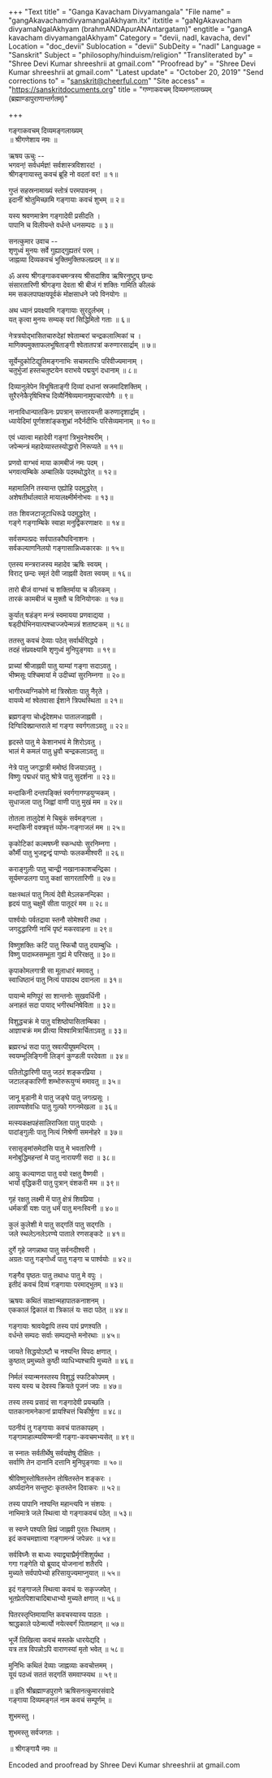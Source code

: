 +++
"Text title" = "Ganga Kavacham Divyamangala"
"File name" = "gangAkavachamdivyamangalAkhyam.itx"
itxtitle = "gaNgAkavacham divyamaNgalAkhyam (brahmANDApurANAntargatam)"
engtitle = "gangA kavacham divyamangalAkhyam"
Category = "devii, nadI, kavacha, devI"
Location = "doc_devii"
Sublocation = "devii"
SubDeity = "nadI"
Language = "Sanskrit"
Subject = "philosophy/hinduism/religion"
"Transliterated by" = "Shree Devi Kumar shreeshrii at gmail.com"
"Proofread by" = "Shree Devi Kumar shreeshrii at gmail.com"
"Latest update" = "October 20, 2019"
"Send corrections to" = "sanskrit@cheerful.com"
"Site access" = "https://sanskritdocuments.org"
title = "गण्गाकवचम् दिव्यमण्गलाख्यम् (ब्रह्माण्डापुराणान्तर्गतम्)"

+++
  
 गङ्गाकवचम् दिव्यमङ्गलाख्यम्   
॥ श्रीगणेशाय नमः ॥  
  
ऋषय ऊचुः --  
भगवन्! सर्वधर्मज्ञ! सर्वशास्त्रविशारद! ।  
श्रीगङ्गायास्तु कवचं ब्रूहि नो वदतां वर! ॥ १॥  
  
गुप्तं सहस्रनामाख्यं स्तोत्रं परमपावनम् ।  
इदानीं श्रोतुमिच्छामि गङ्गायाः कवचं शुभम् ॥ २॥  
  
यस्य श्रवणमात्रेण गङ्गादेवी प्रसीदति ।  
पापानि च विलीयन्ते वर्धन्ते धनसम्पदः ॥ ३॥  
  
सनत्कुमार उवाच --  
शृणुध्वं मुनयः सर्वे गुह्याद्गुह्यतरं परम् ।  
जाह्नव्या दिव्यकवचं भुक्तिमुक्तिफलप्रदम् ॥ ४॥  
  
ॐ अस्य श्रीगङ्गाकवचमन्त्रस्य श्रीसदाशिव ऋषिरनुष्टुप् छन्दः  
संसारतारिणी श्रीगङ्गा देवता श्री बीजं गं शक्तिः गामिति कीलकं  
मम सकलपापक्षयपूर्वकं मोक्षसाधने जपे विनयोगः ॥  
  
अथ ध्यानं प्रवक्ष्यामि गङ्गायाः सुरदुर्लभम् ।  
यत् कृत्वा मुनयः सम्यक् परां सिद्धिमितो गताः ॥ ६॥  
  
नेत्रत्रयोद्भासितचारुदेहां श्वेताम्बरां चन्द्रकलात्मिकां च ।  
माणिक्यमुक्ताफलभूषिताङ्गी श्वेतातपत्रां करुणारसार्द्राम् ॥ ७॥  
  
सूर्येन्दुकोटिद्युतिमङ्गनाभिः सचामराभिः परिवीज्यमानाम् ।  
चतुर्भुजां हस्तचतुष्टयेन वराभये पद्मयुगं दधानाम् ॥ ८॥  
  
दिव्यानुलेपेन विभूषिताङ्गी दिव्यां दधानां स्रजमादिशक्तिम् ।  
सुरैरनेकैरृषिभिश्च दिव्यैर्निषेव्यमानामुपचारयोगैः ॥ ९॥  
  
नानाविधान्पातकिनः प्रपत्रान् सन्तारयन्ती करुणादृशार्द्राम् ।  
ध्यायेदिमां पूर्णशशांङ्कशुभ्रां नदैर्नदीभिः परिसेव्यमानाम् ॥ १०॥  
  
एवं ध्यात्वा महादेवी गङ्गां त्रिभुवनेश्वरीम् ।  
जपेन्मन्त्रं महादेव्यास्तस्योद्धारो निरूप्यते ॥ ११॥  
  
प्रणवो वाग्भवं माया कामबीजं नमः पदम् ।  
भगवत्यम्बिके अम्बालिके पदमथोद्धरेत् ॥ १२॥  
  
महामालिनि तस्यान्त एह्योहि पदमुद्धरेत् ।  
अशेषतीर्थालवाले मायालक्ष्मीर्मनोभवः ॥ १३॥  
  
ततः शिवजटाजूटाधिरूढे पदमुद्धरेत् ।  
गङ्गे गङ्गाम्बिके स्वाहा मनुर्द्विकरणाक्षरः ॥ १४॥  
  
सर्वसम्पत्प्रदः सर्वपातकौघविनाशनः ।  
सर्वकल्याणनिलयो गङ्गासान्निध्यकारकः ॥ १५॥  
  
एतस्य मन्त्रराजस्य महादेव ऋषिः स्वयम् ।  
विराट् छन्दः स्मृतं देवी जाह्नवी देवता स्वयम् ॥ १६॥  
  
तारो बीजं वाग्भवं च शक्तिर्माया च कीलकम् ।  
तारकं कामबीजं च मुक्तौ च विनियोगकः ॥ १७॥  
  
कुर्यात् षडंङ्ग मन्त्रं स्वमायया प्रणवाद्यया ।  
षड्दीर्घभिनयात्पश्चाज्जपेन्मन्न्त्रं शताष्टकम् ॥ १८॥  
  
ततस्तु कवचं देव्याः पठेत् सर्वार्थसिद्धये ।  
तदहं संप्रवक्ष्यामि शृणुध्वं मुनिपुङ्गवाः ॥ १९॥  
  
प्राच्यां श्रीजाह्नवी पातु याम्यां गङ्गा सदाऽवतु ।  
भीष्मसूः पश्चिमायां मे उदीच्यां सुरनिम्नगा ॥ २०॥  
  
भागीरथ्यग्निकोणे मां त्रिस्रोताः पातु नैरृते ।  
वायव्ये मां श्वेतवासा ईशाने त्रिपथस्थिता ॥ २१॥  
  
ब्रह्मगङ्गा चोर्ध्द्वदेशमधः पातालजाह्नवी ।  
दिग्विदिक्प्रान्तराले मां गङ्गा स्वर्गगताऽवतु ॥ २२॥  
  
हृदस्ते पातु मे केशानभयं मे शिरोऽवतु ।  
भालं मे कमलं पातु ध्रुवौ चन्द्रकलाऽवतु ॥  
  
नेत्रे पातु जगद्धात्री ममोष्ठं विजयाऽवतु ।  
विष्णुः पद्मधरं पातु श्रोत्रे पातु सुदर्शना ॥ २३॥  
  
मन्दाकिनी दन्तपङ्क्तिं स्वर्गगागण्डयुग्मकम् ।  
सुधाजला पातु जिह्वां वाणी पातु मुखं मम ॥ २४॥  
  
तोतला तालुदेशं मे चिबुकं सर्वमङ्गला ।  
मन्दाकिनी वक्त्रवृत्तं व्योम-गङ्गाजलं मम ॥ २५॥  
  
कृकोटिकां कल्मषघ्नी स्कन्धयोः सुरनिम्नगा ।  
कौर्मी पातु भुजद्वन्द्वं पाण्योः फलकमीश्वरी ॥ २६॥  
  
कराङ्गुलीः पातु चान्द्री नखानाकाशचन्द्रिका ।  
सूर्यमण्डलगा पातु कक्षां सागरतारिणी ॥ २७॥  
  
वक्षःस्थलं पातु नित्यं देवी मेऽलकनन्दिका ।  
हृदयं पातु चक्षुमें सीता पातूदरं मम ॥ २८॥  
  
पार्श्वयोः पर्वतद्रावा स्तनौ सोमेश्वरी तथा ।  
जगदुद्धारिणी नाभिं पृष्टं मकरवाहना ॥ २९॥  
  
विष्णुशक्तिः कटिं पातु स्फिचौ पातु दयाम्बुधिः ।  
विष्णु पादाब्जसम्भूता गुह्यं मे परिरक्षतु ॥ ३०॥  
  
कृपाकोमलगात्री सा मूलाधारं ममावतु ।  
स्वाधिष्ठानं पातु नित्यं पापादथ दवानला ॥ ३१॥  
  
पायान्मे मणिपूरं सा शान्तनोः सुखवर्धिनी ।  
अनाहतं सदा पायाद् भगीरथनिषेविता ॥ ३२॥  
  
विशुद्धचक्रं मे पातु वशिष्ठोपासिताम्बिका ।  
आज्ञाचक्रं मम प्रीत्या विश्वामित्रार्चिताऽवतु ॥ ३३॥  
  
ब्रह्मरन्ध्रं सदा पातु स्रवत्पीयूषमन्दिरम् ।  
स्वयम्भूलिङ्गिनी लिङ्गं कुण्डली परदेवता ॥ ३४॥  
  
पतितोद्धारिणी पातु जठरं शङ्करप्रिया ।  
जटालङ्कारिणी शम्भोरुरूयुग्मं ममावतु ॥ ३५॥  
  
जानू मृडानी मे पातु जङ्घे पातु जगत्प्रसूः ।  
लावण्यशेवधिः पातु गुल्फो गगनमेखला ॥ ३६॥  
  
मत्स्यकक्षपहंसालिराजिता पातु पादयोः ।  
पादांङ्गुलीः पातु नित्यं निश्रेणी समनोहरे ॥ ३७॥  
  
रसासृङ्मांसमेदांसि पातु मे भवतारिणी ।  
मनोबुद्धिमहन्तां मे पातु नारायणी सदा ॥ ३८॥  
  
आयुः कल्याणदा पातु वयो रक्षतु वैष्णवी ।  
भार्यां वृद्धिकरी पातु पुत्रान् वंशकरी मम ॥ ३९॥  
  
गृहं रक्षतु लक्ष्मी में पातु क्षेत्रं शिवप्रिया ।  
धर्मकर्त्री यशः पातु धर्मं पातु मनःस्विनी ॥ ४०॥  
  
कुलं कुलेशी मे पातु सद्गतिं पातु सद्गतिः ।  
जले स्थलेऽनलेऽरण्ये पाताले रणसङ्कटे ॥ ४१॥  
  
दुर्गे गृहे जगन्नाथा पातु सर्वनदीश्वरी ।  
अग्रतः पातु गङ्गोर्ध्वं पातु गङ्गा च पार्श्वयोः ॥ ४२॥  
  
गङ्गैव पृष्ठतः पातु तथाधः पातु मे वपुः ।  
इतीदं कवचं दिव्यं गङ्गायाः परमाद्भुतम् ॥ ४३॥  
  
ऋषयः कथितं साक्षान्महापातकनाशनम् ।  
एककालं द्विकालं वा त्रिकालं यः सदा पठेत् ॥ ४४॥  
  
गङ्गायाः श्रावयेद्वापि तस्य पापं प्रणश्यति ।  
वर्धन्ते सम्पदः सर्वाः सम्पद्यन्ते मनोरथाः ॥ ४५॥  
  
जायते सिद्धयोऽष्टौ च नश्यन्ति विपदः क्षणात् ।  
कुष्ठात् प्रमुच्यते कुष्ठी व्याधिभ्यश्चापि मुच्यते ॥ ४६॥  
  
निर्मलं स्यान्मनस्तस्य विशुद्धं स्फटिकोपमम् ।  
यस्य यस्य च देवस्य क्रियते पूजनं जपः ॥ ४७॥  
  
तस्य तस्य प्रसादं सा गङ्गादेवी प्रयच्छति ।  
पातकानामनेकानां प्रायश्चित्तं चिकीर्षुणा ॥ ४८॥  
  
पठनीयं तु गङ्गायाः कवचं पातकापहम् ।  
गङ्गामाहात्म्यविण्मन्त्री गङ्गा-कवचमभ्यसेत् ॥ ४९॥  
  
स स्नातः सर्वतीर्थेषु सर्वयज्ञेषु दीक्षितः ।  
सर्वाणि तेन दानानि दत्तानि मुनिपुङ्गवाः ॥ ५०॥  
  
श्रीविष्णुस्तोषितस्तेन तोषितस्तेन शङ्करः ।  
अर्घ्यदानेन सन्तुष्टः कृतस्तेन दिवाकरः ॥ ५२॥  
  
तस्य पापानि नश्यन्ति महान्त्यपि न संशयः ।  
नाभिमात्रे जले स्थित्वा यो गङ्गाकवचं पठेत् ॥ ५३॥  
  
स स्वप्ने पश्यति क्षिप्रं जाह्नवी पुरतः स्थिताम् ।  
इदं कवचमज्ञात्वा गङ्गामन्त्रं जपेन्नरः ॥ ५४॥  
  
सर्वविघ्नैः स बाध्यः स्याद्व्याघ्रैर्मृगंशिशुर्यथा ।  
गगा गङ्गेति यो ब्रूयाद् योजनानां शतैरपि ।  
मुच्यते सर्वपापेभ्यो हरिसायुज्यमाप्नुयात् ॥ ५५॥  
  
इदं गङ्गाजले स्थित्वा कवचं यः सकृज्जपेत् ।  
भूतप्रेतपिशाचादिबाधाभ्यो मुच्यते क्षणात् ॥ ५६॥  
  
पितरस्तृप्तिमायान्ति कवचस्यास्य पाठतः ।  
श्राद्धकाले पठेन्मर्त्यो नयेत्स्वर्गं पितामहान् ॥ ५७॥  
  
भूर्जे लिखित्वा कवचं मस्तके धारयेद्यदि ।  
यत्र तत्र विपन्नोऽपि वाराणस्यां मृतो भवेत् ॥ ५८॥  
  
मुनिभिः कथितं देव्याः जाह्नव्याः कवचोत्तमम् ।  
यूयं पठध्वं सततं सद्गतिं समवाप्स्यथ ॥ ५९॥  
  
॥ इति श्रीब्रह्माण्डपुराणे ऋषिसनत्कुमारसंवादे  
गङ्गाया दिव्यमङ्गलं नाम कवचं सम्पूर्णम् ॥  
  
शुभमस्तु ।  
  
शुभमस्तु सर्वजगतः ।  
  
॥ श्रीगङ्गायै नमः ॥  
  
  
Encoded and proofread by Shree Devi Kumar shreeshrii at gmail.com  
  
  
